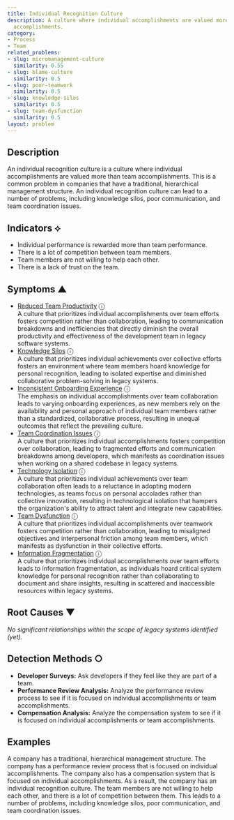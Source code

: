 ```yaml
---
title: Individual Recognition Culture
description: A culture where individual accomplishments are valued more than team
  accomplishments.
category:
- Process
- Team
related_problems:
- slug: micromanagement-culture
  similarity: 0.55
- slug: blame-culture
  similarity: 0.5
- slug: poor-teamwork
  similarity: 0.5
- slug: knowledge-silos
  similarity: 0.5
- slug: team-dysfunction
  similarity: 0.5
layout: problem
---
```


## Description
An individual recognition culture is a culture where individual accomplishments are valued more than team accomplishments. This is a common problem in companies that have a traditional, hierarchical management structure. An individual recognition culture can lead to a number of problems, including knowledge silos, poor communication, and team coordination issues.


## Indicators ⟡
- Individual performance is rewarded more than team performance.
- There is a lot of competition between team members.
- Team members are not willing to help each other.
- There is a lack of trust on the team.


## Symptoms ▲

- [Reduced Team Productivity](reduced-team-productivity.md) <span class="info-tooltip" title="Confidence: 0.631, Strength: 0.900">ⓘ</span>
<br/>  A culture that prioritizes individual accomplishments over team efforts fosters competition rather than collaboration, leading to communication breakdowns and inefficiencies that directly diminish the overall productivity and effectiveness of the development team in legacy software systems.
- [Knowledge Silos](knowledge-silos.md) <span class="info-tooltip" title="Confidence: 0.469, Strength: 0.892">ⓘ</span>
<br/>  A culture that prioritizes individual achievements over collective efforts fosters an environment where team members hoard knowledge for personal recognition, leading to isolated expertise and diminished collaborative problem-solving in legacy systems.
- [Inconsistent Onboarding Experience](inconsistent-onboarding-experience.md) <span class="info-tooltip" title="Confidence: 0.452, Strength: 0.909">ⓘ</span>
<br/>  The emphasis on individual accomplishments over team collaboration leads to varying onboarding experiences, as new members rely on the availability and personal approach of individual team members rather than a standardized, collaborative process, resulting in unequal outcomes that reflect the prevailing culture.
- [Team Coordination Issues](team-coordination-issues.md) <span class="info-tooltip" title="Confidence: 0.363, Strength: 0.906">ⓘ</span>
<br/>  A culture that prioritizes individual accomplishments fosters competition over collaboration, leading to fragmented efforts and communication breakdowns among developers, which manifests as coordination issues when working on a shared codebase in legacy systems.
- [Technology Isolation](technology-isolation.md) <span class="info-tooltip" title="Confidence: 0.329, Strength: 0.881">ⓘ</span>
<br/>  A culture that prioritizes individual achievements over team collaboration often leads to a reluctance in adopting modern technologies, as teams focus on personal accolades rather than collective innovation, resulting in technological isolation that hampers the organization's ability to attract talent and integrate new capabilities.
- [Team Dysfunction](team-dysfunction.md) <span class="info-tooltip" title="Confidence: 0.311, Strength: 0.863">ⓘ</span>
<br/>  A culture that prioritizes individual accomplishments over teamwork fosters competition rather than collaboration, leading to misaligned objectives and interpersonal friction among team members, which manifests as dysfunction in their collective efforts.
- [Information Fragmentation](information-fragmentation.md) <span class="info-tooltip" title="Confidence: 0.304, Strength: 0.921">ⓘ</span>
<br/>  A culture that prioritizes individual accomplishments over team efforts leads to information fragmentation, as individuals hoard critical system knowledge for personal recognition rather than collaborating to document and share insights, resulting in scattered and inaccessible resources within legacy systems.

## Root Causes ▼

*No significant relationships within the scope of legacy systems identified (yet).*

## Detection Methods ○
- **Developer Surveys:** Ask developers if they feel like they are part of a team.
- **Performance Review Analysis:** Analyze the performance review process to see if it is focused on individual accomplishments or team accomplishments.
- **Compensation Analysis:** Analyze the compensation system to see if it is focused on individual accomplishments or team accomplishments.


## Examples
A company has a traditional, hierarchical management structure. The company has a performance review process that is focused on individual accomplishments. The company also has a compensation system that is focused on individual accomplishments. As a result, the company has an individual recognition culture. The team members are not willing to help each other, and there is a lot of competition between them. This leads to a number of problems, including knowledge silos, poor communication, and team coordination issues.
